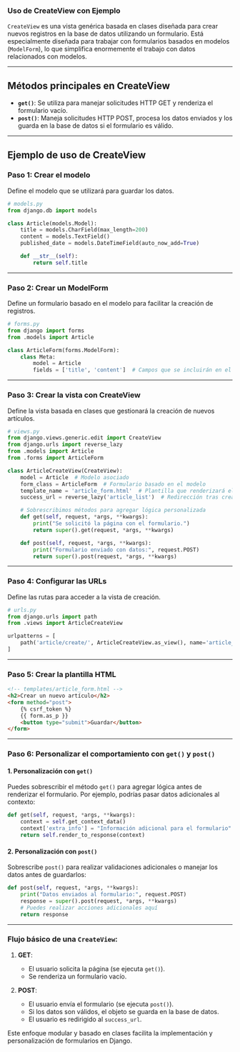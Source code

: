 ### **Uso de CreateView con Ejemplo**

`CreateView` es una vista genérica basada en clases diseñada para crear nuevos registros en la base de datos utilizando un formulario. Está especialmente diseñada para trabajar con formularios basados en modelos (`ModelForm`), lo que simplifica enormemente el trabajo con datos relacionados con modelos.

---

## **Métodos principales en CreateView**
- **`get()`**: Se utiliza para manejar solicitudes HTTP GET y renderiza el formulario vacío.
- **`post()`**: Maneja solicitudes HTTP POST, procesa los datos enviados y los guarda en la base de datos si el formulario es válido.

---

## **Ejemplo de uso de CreateView**

### Paso 1: Crear el modelo
Define el modelo que se utilizará para guardar los datos.

```python
# models.py
from django.db import models

class Article(models.Model):
    title = models.CharField(max_length=200)
    content = models.TextField()
    published_date = models.DateTimeField(auto_now_add=True)

    def __str__(self):
        return self.title
```

---

### Paso 2: Crear un ModelForm
Define un formulario basado en el modelo para facilitar la creación de registros.

```python
# forms.py
from django import forms
from .models import Article

class ArticleForm(forms.ModelForm):
    class Meta:
        model = Article
        fields = ['title', 'content']  # Campos que se incluirán en el formulario
```

---

### Paso 3: Crear la vista con CreateView
Define la vista basada en clases que gestionará la creación de nuevos artículos.

```python
# views.py
from django.views.generic.edit import CreateView
from django.urls import reverse_lazy
from .models import Article
from .forms import ArticleForm

class ArticleCreateView(CreateView):
    model = Article  # Modelo asociado
    form_class = ArticleForm  # Formulario basado en el modelo
    template_name = 'article_form.html'  # Plantilla que renderizará el formulario
    success_url = reverse_lazy('article_list')  # Redirección tras crear el artículo

    # Sobrescribimos métodos para agregar lógica personalizada
    def get(self, request, *args, **kwargs):
        print("Se solicitó la página con el formulario.")
        return super().get(request, *args, **kwargs)

    def post(self, request, *args, **kwargs):
        print("Formulario enviado con datos:", request.POST)
        return super().post(request, *args, **kwargs)
```

---

### Paso 4: Configurar las URLs
Define las rutas para acceder a la vista de creación.

```python
# urls.py
from django.urls import path
from .views import ArticleCreateView

urlpatterns = [
    path('article/create/', ArticleCreateView.as_view(), name='article_create'),
]
```

---

### Paso 5: Crear la plantilla HTML

```html
<!-- templates/article_form.html -->
<h2>Crear un nuevo artículo</h2>
<form method="post">
    {% csrf_token %}
    {{ form.as_p }}
    <button type="submit">Guardar</button>
</form>
```

---

### Paso 6: Personalizar el comportamiento con `get()` y `post()`

#### **1. Personalización con `get()`**
Puedes sobrescribir el método `get()` para agregar lógica antes de renderizar el formulario. Por ejemplo, podrías pasar datos adicionales al contexto:

```python
def get(self, request, *args, **kwargs):
    context = self.get_context_data()
    context['extra_info'] = "Información adicional para el formulario"
    return self.render_to_response(context)
```

#### **2. Personalización con `post()`**
Sobrescribe `post()` para realizar validaciones adicionales o manejar los datos antes de guardarlos:

```python
def post(self, request, *args, **kwargs):
    print("Datos enviados al formulario:", request.POST)
    response = super().post(request, *args, **kwargs)
    # Puedes realizar acciones adicionales aquí
    return response
```

---

### Flujo básico de una `CreateView`:

1. **GET**:
   - El usuario solicita la página (se ejecuta `get()`).
   - Se renderiza un formulario vacío.

2. **POST**:
   - El usuario envía el formulario (se ejecuta `post()`).
   - Si los datos son válidos, el objeto se guarda en la base de datos.
   - El usuario es redirigido al `success_url`.

Este enfoque modular y basado en clases facilita la implementación y personalización de formularios en Django.
